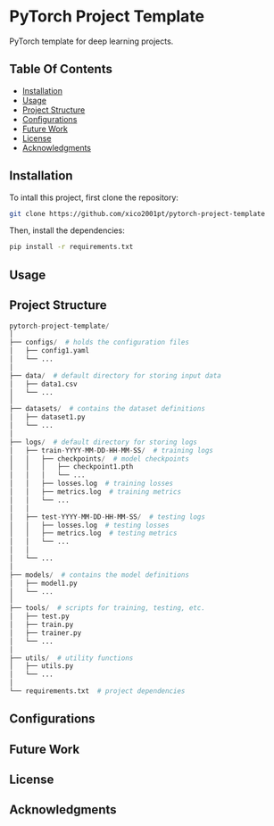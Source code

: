 # PyTorch Project Template

PyTorch template for deep learning projects.

## Table Of Contents

- [Installation](#installation)
- [Usage](#usage)
- [Project Structure](#project-structure)
- [Configurations](#configurations)
- [Future Work](#future-work)
- [License](#license)
- [Acknowledgments](#acknowledgments)

## Installation

To intall this project, first clone the repository:

```bash
git clone https://github.com/xico2001pt/pytorch-project-template
```

Then, install the dependencies:

```bash
pip install -r requirements.txt
```

## Usage

## Project Structure

```python
pytorch-project-template/
│
├── configs/  # holds the configuration files
│   ├── config1.yaml
│   └── ...
│
├── data/  # default directory for storing input data
│   ├── data1.csv
│   └── ...
│
├── datasets/  # contains the dataset definitions
│   ├── dataset1.py
│   └── ...
│
├── logs/  # default directory for storing logs
│   ├── train-YYYY-MM-DD-HH-MM-SS/  # training logs
│   │   ├── checkpoints/  # model checkpoints
│   │   │   ├── checkpoint1.pth
│   │   │   └── ...
│   │   ├── losses.log  # training losses
│   │   ├── metrics.log  # training metrics
│   │   └── ...
│   │
│   ├── test-YYYY-MM-DD-HH-MM-SS/  # testing logs
│   │   ├── losses.log  # testing losses
│   │   ├── metrics.log  # testing metrics
│   │   └── ...
│   │
│   └── ...
│
├── models/  # contains the model definitions
│   ├── model1.py
│   └── ...
│
├── tools/  # scripts for training, testing, etc.
│   ├── test.py
│   ├── train.py
│   ├── trainer.py
│   └── ...
│
├── utils/  # utility functions
│   ├── utils.py
│   └── ...
│
└── requirements.txt  # project dependencies
```

## Configurations

## Future Work

## License

## Acknowledgments

